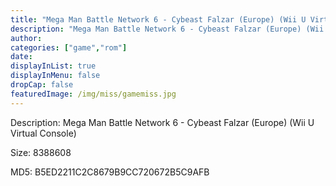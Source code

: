 ```yaml
---
title: "Mega Man Battle Network 6 - Cybeast Falzar (Europe) (Wii U Virtual Console)"
description: "Mega Man Battle Network 6 - Cybeast Falzar (Europe) (Wii U Virtual Console)"
author: 
categories: ["game","rom"]
date: 
displayInList: true
displayInMenu: false
dropCap: false
featuredImage: /img/miss/gamemiss.jpg
---
```


Description: Mega Man Battle Network 6 - Cybeast Falzar (Europe) (Wii U Virtual Console)

Size: 8388608

MD5: B5ED2211C2C8679B9CC720672B5C9AFB

